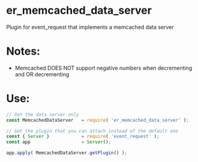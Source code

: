 # er_memcached_data_server
Plugin for event_request that implements a memcached data server

# Notes:
- Memcached DOES NOT support negative numbers when decrementing and OR decrementing

# Use:
~~~javascript
// Get the data server only
const MemcachedDataServer   = require( 'er_memcached_data_server' );

// Get the plugin that you can attach instead of the default one
const { Server }            = require( 'event_request' );
const app                   = Server();

app.apply( MemcachedDataServer.getPlugin() );
~~~